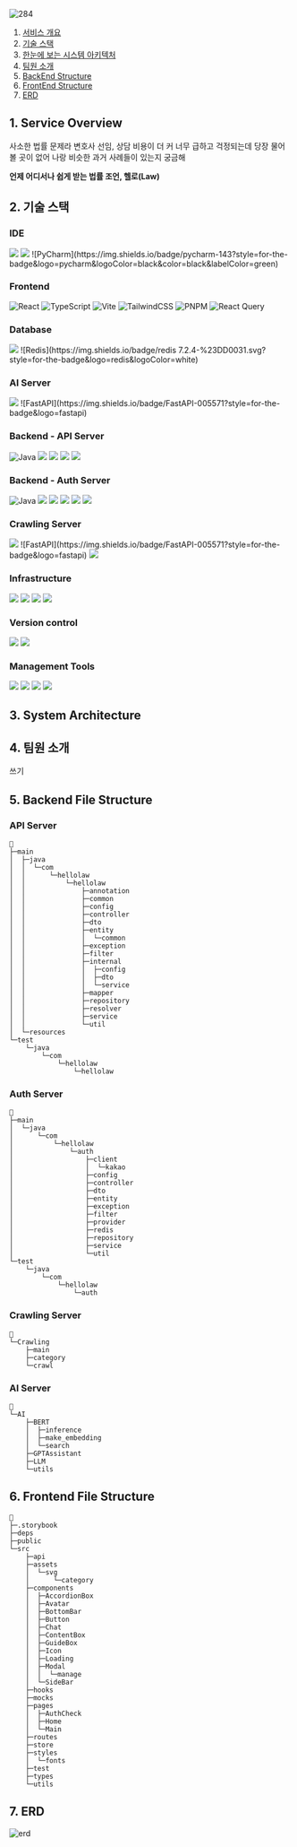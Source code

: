 ![284](/uploads/43ca7c08310448ebce2cf7b83c54f058/284.png)

1. [서비스 개요](#1-service-overview)
1. [기술 스택](#2-기술-스택)
1. [한눈에 보는 시스템 아키텍처](#3-system-architecture)
1. [팀원 소개](#4-팀원-소개)
1. [BackEnd Structure](#5-backend-structure)
1. [FrontEnd Structure](#6-frontend-structure)
1. [ERD](#7-erd)

## 1. Service Overview
사소한 법률 문제라 변호사 선임, 상담 비용이 더 커
너무 급하고 걱정되는데 당장 물어볼 곳이 없어
나랑 비슷한 과거 사례들이 있는지 궁금해

**언제 어디서나 쉽게 받는 법률 조언, 헬로(Law)**

## 2. 기술 스택

### IDE
<img src="https://img.shields.io/badge/intellij idea-000000?style=for-the-badge&logo=intellij idea&logoColor=white">
<img src="https://img.shields.io/badge/visual studio code-007ACC?style=for-the-badge&logo=visualstudiocode&logoColor=white">
![PyCharm](https://img.shields.io/badge/pycharm-143?style=for-the-badge&logo=pycharm&logoColor=black&color=black&labelColor=green)

### Frontend
![React](https://img.shields.io/badge/react-%2320232a.svg?style=for-the-badge&logo=react&logoColor=%2361DAFB)
![TypeScript](https://img.shields.io/badge/typescript-%23007ACC.svg?style=for-the-badge&logo=typescript&logoColor=white)
![Vite](https://img.shields.io/badge/vite-%23646CFF.svg?style=for-the-badge&logo=vite&logoColor=white)
![TailwindCSS](https://img.shields.io/badge/tailwindcss-%2338B2AC.svg?style=for-the-badge&logo=tailwind-css&logoColor=white)
![PNPM](https://img.shields.io/badge/pnpm-%234a4a4a.svg?style=for-the-badge&logo=pnpm&logoColor=f69220)
![React Query](https://img.shields.io/badge/-React%20Query-FF4154?style=for-the-badge&logo=react%20query&logoColor=white)

### Database
<img src="https://img.shields.io/badge/mysql 8.0.36-4479A1?style=for-the-badge&logo=mysql&logoColor=white">
![Redis](https://img.shields.io/badge/redis 7.2.4-%23DD0031.svg?style=for-the-badge&logo=redis&logoColor=white)

### AI Server
<img src="https://img.shields.io/badge/python 3.11.0-3670A0?style=for-the-badge&logo=python&logoColor=ffdd54">
![FastAPI](https://img.shields.io/badge/FastAPI-005571?style=for-the-badge&logo=fastapi)

### Backend - API Server
![Java](https://img.shields.io/badge/java17-%23ED8B00.svg?style=for-the-badge&logo=openjdk&logoColor=white)
<img src="https://img.shields.io/badge/spring boot 3.2.5-6DB33F?style=for-the-badge&logo=spring boot&logoColor=white">
<img src="https://img.shields.io/badge/spring data jpa 3.2.1-6DB33F?style=for-the-badge&logo=t&logoColor=white">
<img src="https://img.shields.io/badge/junit5-25A162?style=for-the-badge&logo=junit5&logoColor=white">
<img src="https://img.shields.io/badge/querydsl 5.0.0-000000?style=for-the-badge&logo=&logoColor=white">

### Backend - Auth Server
![Java](https://img.shields.io/badge/java17-%23ED8B00.svg?style=for-the-badge&logo=openjdk&logoColor=white)
<img src="https://img.shields.io/badge/spring boot 3.2.5-6DB33F?style=for-the-badge&logo=spring boot&logoColor=white">
<img src="https://img.shields.io/badge/spring security 6.2.1-6DB33F?style=for-the-badge&logo=spring security&logoColor=white">
<img src="https://img.shields.io/badge/spring data jpa 3.2.1-6DB33F?style=for-the-badge&logo=t&logoColor=white">
<img src="https://img.shields.io/badge/JWT 0.8.0-000000?style=for-the-badge&logo=jsonwebtokens&logoColor=FFFFFF">
<img src="https://img.shields.io/badge/querydsl 5.0.0-000000?style=for-the-badge&logo=&logoColor=white">

### Crawling Server
<img src="https://img.shields.io/badge/python 3.10-3670A0?style=for-the-badge&logo=python&logoColor=ffdd54">
![FastAPI](https://img.shields.io/badge/FastAPI-005571?style=for-the-badge&logo=fastapi)
<img src="https://img.shields.io/badge/BeautifulSoup-000000?style=for-the-badge&logo=&logoColor=white">

### Infrastructure
<img src="https://img.shields.io/badge/jenkins 2.426.3-D24939?style=for-the-badge&logo=jenkins&logoColor=white">
<img src="https://img.shields.io/badge/docker 25.0.0-2496ED?style=for-the-badge&logo=docker&logoColor=white">
<img src="https://img.shields.io/badge/nginx 1.25.3-009639?style=for-the-badge&logo=nginx&logoColor=white">
<img src="https://img.shields.io/badge/aws ec2-FF9900?style=for-the-badge&logo=amazon ec2&logoColor=white">

### Version control
<img src="https://img.shields.io/badge/git-F05032?style=for-the-badge&logo=git&logoColor=white">
<img src="https://img.shields.io/badge/gitlab-FC6D26?style=for-the-badge&logo=gitlab&logoColor=white">


### Management Tools
<img src="https://img.shields.io/badge/jira software-0052CC?style=for-the-badge&logo=jira software&logoColor=white">
<img src="https://img.shields.io/badge/mattermost-0058CC?style=for-the-badge&logo=mattermost&logoColor=white">
<img src="https://img.shields.io/badge/notion-000000?style=for-the-badge&logo=notion&logoColor=white">
<img src="https://img.shields.io/badge/figma-F24E1E?style=for-the-badge&logo=figma&logoColor=white">


## 3. System Architecture

## 4. 팀원 소개
쓰기

## 5. Backend File Structure

### API Server
```
📁
├─main
│  ├─java
│  │  └─com
│  │      └─hellolaw
│  │          └─hellolaw
│  │              ├─annotation
│  │              ├─common
│  │              ├─config
│  │              ├─controller
│  │              ├─dto
│  │              ├─entity
│  │              │  └─common
│  │              ├─exception
│  │              ├─filter
│  │              ├─internal
│  │              │  ├─config
│  │              │  ├─dto
│  │              │  └─service
│  │              ├─mapper
│  │              ├─repository
│  │              ├─resolver
│  │              ├─service
│  │              └─util
│  └─resources
└─test
    └─java
        └─com
            └─hellolaw
                └─hellolaw
```

### Auth Server
```
📁
├─main
│  └─java
│      └─com
│          └─hellolaw
│              └─auth
│                  ├─client
│                  │  └─kakao
│                  ├─config
│                  ├─controller
│                  ├─dto
│                  ├─entity
│                  ├─exception
│                  ├─filter
│                  ├─provider
│                  ├─redis
│                  ├─repository
│                  ├─service
│                  └─util
└─test
    └─java
        └─com
            └─hellolaw
                └─auth
```

### Crawling Server
```
📁
└─Crawling
    ├─main
    ├─category
    └─crawl
```

### AI Server
```
📁
└─AI
    ├─BERT
    │  ├─inference
    │  ├─make_embedding
    │  └─search
    ├─GPTAssistant
    ├─LLM
    └─utils
```

## 6. Frontend File Structure
```
📁
├─.storybook
├─deps
├─public
└─src
    ├─api
    ├─assets
    │  └─svg
    │      └─category
    ├─components
    │  ├─AccordionBox
    │  ├─Avatar
    │  ├─BottomBar
    │  ├─Button
    │  ├─Chat
    │  ├─ContentBox
    │  ├─GuideBox
    │  ├─Icon
    │  ├─Loading
    │  ├─Modal
    │  │  └─manage
    │  └─SideBar
    ├─hooks
    ├─mocks
    ├─pages
    │  ├─AuthCheck
    │  ├─Home
    │  └─Main
    ├─routes
    ├─store
    ├─styles
    │  └─fonts
    ├─test
    ├─types
    └─utils
```

## 7. ERD
![erd](/uploads/be725437d5f972139c708c0fd3ed09c7/erd.png)
